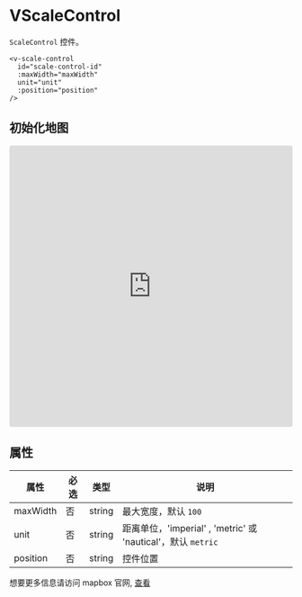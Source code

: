 # VScaleControl

`ScaleControl` 控件。

```
<v-scale-control
  id="scale-control-id"
  :maxWidth="maxWidth"
  unit="unit"
  :position="position"
/>
```

## 初始化地图

<iframe src="https://codesandbox.io/embed/vmap-examples-mnqjgn?fontsize=14&hidenavigation=1&initialpath=%2Fvscalecontrol%2Fbasic&module=%2Fsrc%2Fviews%2Fvscalecontrol%2FBasic.vue&theme=dark"
     style="width:100%; height:500px; border:0; border-radius: 4px; overflow:hidden;"
     title="vmap examples"
     allow="accelerometer; ambient-light-sensor; camera; encrypted-media; geolocation; gyroscope; hid; microphone; midi; payment; usb; vr; xr-spatial-tracking"
     sandbox="allow-forms allow-modals allow-popups allow-presentation allow-same-origin allow-scripts"
   ></iframe>

## 属性

| 属性     | 必选 | 类型   | 说明                                                         |
| -------- | ---- | ------ | ------------------------------------------------------------ |
| maxWidth | 否   | string | 最大宽度，默认 `100`                                         |
| unit     | 否   | string | 距离单位，'imperial' , 'metric' 或 'nautical'，默认 `metric` |
| position | 否   | string | 控件位置                                                     |

想要更多信息请访问 mapbox 官网, [查看](https://docs.mapbox.com/mapbox-gl-js/api/markers/#scalecontrol)
